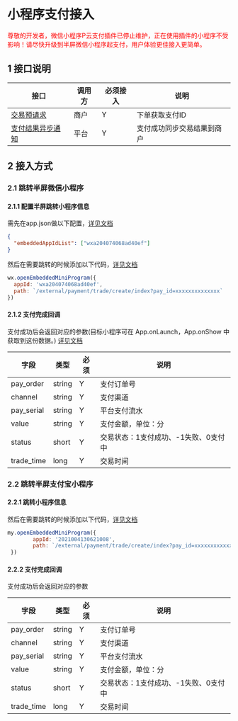 # 小程序支付接入


<font color="red">
尊敬的开发者，微信小程序P云支付插件已停止维护，正在使用插件的小程序不受影响！请尽快升级到半屏微信小程序起支付，用户体验更佳接入更简单。
</font>


## 1 接口说明

|接口|调用方|必须接入|说明|
|---|---|---|---|
|[交易预请求](./../api/trade-prepare.html)|商户|Y|下单获取支付ID|
|[支付结果异步通知](./../api/trade-notify.html)|平台|Y|支付成功同步交易结果到商户|


## 2 接入方式

### 2.1 跳转半屏微信小程序

#### 2.1.1 配置半屏跳转小程序信息

需先在app.json做以下配置，[详见文档](https://developers.weixin.qq.com/miniprogram/dev/framework/open-ability/openEmbeddedMiniProgram.html)

```json
{
  "embeddedAppIdList": ["wxa204074068ad40ef"]
}
```

然后在需要跳转的时候添加以下代码，[详见文档](https://developers.weixin.qq.com/miniprogram/dev/api/navigate/wx.openEmbeddedMiniProgram.html)

```js
wx.openEmbeddedMiniProgram({
  appId: 'wxa204074068ad40ef',
  path: `/external/payment/trade/create/index?pay_id=xxxxxxxxxxxxxx`
})
```

#### 2.1.2 支付完成回调

支付成功后会返回对应的参数(目标小程序可在 App.onLaunch，App.onShow 中获取到这份数据。) [详见文档](https://developers.weixin.qq.com/miniprogram/dev/api/navigate/wx.navigateToMiniProgram.html)

| 字段       | 类型   | 必须 | 说明                                 |
| ---------- | ------ | ---- | ------------------------------------ |
| pay_order  | string | Y    | 支付订单号                           |
| channel    | string | Y    | 支付渠道                             |
| pay_serial | string | Y    | 平台支付流水                         |
| value      | string | Y    | 支付金额，单位：分                   |
| status     | short  | Y    | 交易状态：1支付成功、-1失败、0支付中 |
| trade_time | long   | Y    | 交易时间                             |


<!-- ### 2.2 微信小程序插件支付接入

#### 2.2.1 添加插件

使用插件前，在项目根目录app.json中声明本插件(根据微信开发者工具控制台提示添加插件）
注意：插件版本号更新后开发工具会有提示，可根据提示修改为最新的插件版本号

代码示例：

```json
{
  "plugins": {
    "pay-plugin": {
      "version": "1.0.8",  //引入插件最新版本号
      "provider": "wx5beb76c5c126875c"  //插件的appid
    }
  }
}

```

#### 2.2.2 使用插件自定义组件

**需携带参数 ：pay_id=xxxxxxxxxxxxxx" 支付订单编号**

在需要跳转到插件页面的 wxml 中**，url 使用 plugin:// 前缀**，形如 plugin://PLUGIN_NAME/PLUGIN_PAGE， 如：

代码示例：
```html
<navigator url="plugin://pay-plugin/Create?pay_id=xxxxxxxxxxxxxx">
    <button type="primary">去缴费</button>
</navigator>
``` -->

### 2.2 跳转半屏支付宝小程序

#### 2.2.1 跳转小程序信息

然后在需要跳转的时候添加以下代码，[详见文档](https://developers.weixin.qq.com/miniprogram/dev/api/navigate/wx.openEmbeddedMiniProgram.html)

```js
my.openEmbeddedMiniProgram({
        appId: '2021004130621008',
        path: `/external/payment/trade/create/index?pay_id=xxxxxxxxxxxxxx`,
 })
```

#### 2.2.2 支付完成回调

支付成功后会返回对应的参数

| 字段       | 类型   | 必须 | 说明                                 |
| ---------- | ------ | ---- | ------------------------------------ |
| pay_order  | string | Y    | 支付订单号                           |
| channel    | string | Y    | 支付渠道                             |
| pay_serial | string | Y    | 平台支付流水                         |
| value      | string | Y    | 支付金额，单位：分                   |
| status     | short  | Y    | 交易状态：1支付成功、-1失败、0支付中 |
| trade_time | long   | Y    | 交易时间                             |

